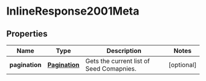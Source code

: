 
# InlineResponse2001Meta

## Properties
Name | Type | Description | Notes
------------ | ------------- | ------------- | -------------
**pagination** | [**Pagination**](Pagination.md) | Gets the current list of Seed Comapnies. |  [optional]



